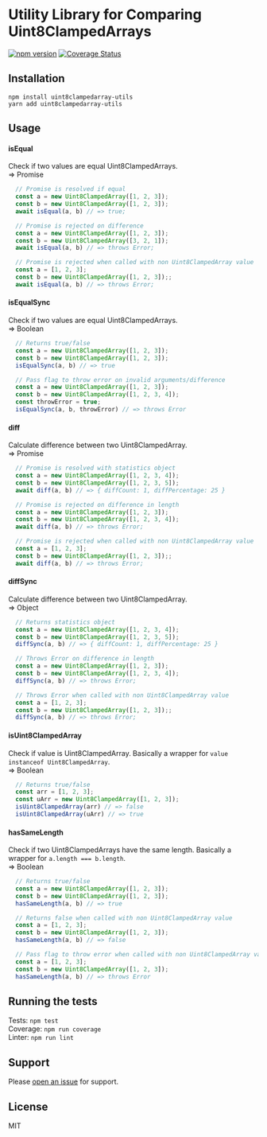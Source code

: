# Utility Library for Comparing Uint8ClampedArrays
[![npm version](https://badge.fury.io/js/uint8clampedarray-utils.svg)](https://badge.fury.io/js/uint8clampedarray-utils)
[![Coverage Status](https://coveralls.io/repos/github/ollelauribostrom/Uint8ClampedArray-utils/badge.svg?branch=master)](https://coveralls.io/github/ollelauribostrom/Uint8ClampedArray-utils?branch=master)

Installation
-------
`npm install uint8clampedarray-utils`    
`yarn add uint8clampedarray-utils` 

Usage
-----
#### isEqual
Check if two values are equal Uint8ClampedArrays.   
=> Promise
```js
  // Promise is resolved if equal
  const a = new Uint8ClampedArray([1, 2, 3]);
  const b = new Uint8ClampedArray([1, 2, 3]);
  await isEqual(a, b) // => true;

  // Promise is rejected on difference
  const a = new Uint8ClampedArray([1, 2, 3]);
  const b = new Uint8ClampedArray([3, 2, 1]);
  await isEqual(a, b) // => throws Error;

  // Promise is rejected when called with non Uint8ClampedArray value
  const a = [1, 2, 3];
  const b = new Uint8ClampedArray([1, 2, 3]);;
  await isEqual(a, b) // => throws Error;
```

#### isEqualSync
Check if two values are equal Uint8ClampedArrays.     
=> Boolean
```js
  // Returns true/false
  const a = new Uint8ClampedArray([1, 2, 3]);
  const b = new Uint8ClampedArray([1, 2, 3]);
  isEqualSync(a, b) // => true

  // Pass flag to throw error on invalid arguments/difference
  const a = new Uint8ClampedArray([1, 2, 3]);
  const b = new Uint8ClampedArray([1, 2, 3, 4]);
  const throwError = true;
  isEqualSync(a, b, throwError) // => throws Error  
```

#### diff
Calculate difference between two Uint8ClampedArray.   
=> Promise
```js
  // Promise is resolved with statistics object
  const a = new Uint8ClampedArray([1, 2, 3, 4]);
  const b = new Uint8ClampedArray([1, 2, 3, 5]);
  await diff(a, b) // => { diffCount: 1, diffPercentage: 25 }

  // Promise is rejected on difference in length
  const a = new Uint8ClampedArray([1, 2, 3]);
  const b = new Uint8ClampedArray([1, 2, 3, 4]);
  await diff(a, b) // => throws Error;

  // Promise is rejected when called with non Uint8ClampedArray value
  const a = [1, 2, 3];
  const b = new Uint8ClampedArray([1, 2, 3]);;
  await diff(a, b) // => throws Error;
```

#### diffSync
Calculate difference between two Uint8ClampedArray.   
=> Object
```js
  // Returns statistics object
  const a = new Uint8ClampedArray([1, 2, 3, 4]);
  const b = new Uint8ClampedArray([1, 2, 3, 5]);
  diffSync(a, b) // => { diffCount: 1, diffPercentage: 25 }

  // Throws Error on difference in length
  const a = new Uint8ClampedArray([1, 2, 3]);
  const b = new Uint8ClampedArray([1, 2, 3, 4]);
  diffSync(a, b) // => throws Error;

  // Throws Error when called with non Uint8ClampedArray value
  const a = [1, 2, 3];
  const b = new Uint8ClampedArray([1, 2, 3]);;
  diffSync(a, b) // => throws Error;
```

#### isUint8ClampedArray
Check if value is Uint8ClampedArray. Basically a wrapper for `value instanceof Uint8ClampedArray`.      
=> Boolean
```js
  // Returns true/false
  const arr = [1, 2, 3];
  const uArr = new Uint8ClampedArray([1, 2, 3]);
  isUint8ClampedArray(arr) // => false
  isUint8ClampedArray(uArr) // => true
```

#### hasSameLength
Check if two Uint8ClampedArrays have the same length. Basically a wrapper for `a.length === b.length`.   
=> Boolean
```js
  // Returns true/false
  const a = new Uint8ClampedArray([1, 2, 3]);
  const b = new Uint8ClampedArray([1, 2, 3]);
  hasSameLength(a, b) // => true

  // Returns false when called with non Uint8ClampedArray value
  const a = [1, 2, 3];
  const b = new Uint8ClampedArray([1, 2, 3]);
  hasSameLength(a, b) // => false

  // Pass flag to throw error when called with non Uint8ClampedArray value
  const a = [1, 2, 3];
  const b = new Uint8ClampedArray([1, 2, 3]);
  hasSameLength(a, b) // => throws Error
```

Running the tests
-----------------
Tests: `npm test`    
Coverage: `npm run coverage`    
Linter: `npm run lint`    

Support
-------
Please [open an issue](https://github.com/ollelauribostrom/Uint8ClampedArray-utils/issues/new) for support.

License
-------
MIT
